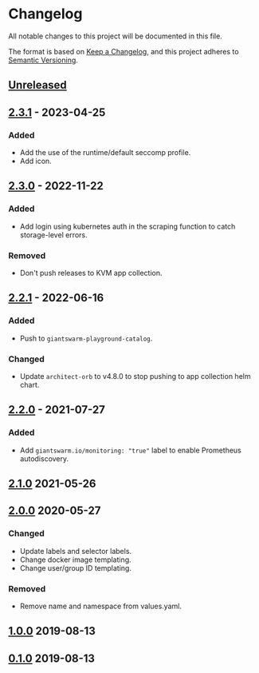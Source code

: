 # Changelog

All notable changes to this project will be documented in this file.

The format is based on [Keep a Changelog](https://keepachangelog.com/en/1.0.0/),
and this project adheres to [Semantic Versioning](https://semver.org/spec/v2.0.0.html).

## [Unreleased]

## [2.3.1] - 2023-04-25

### Added

- Add the use of the runtime/default seccomp profile.
- Add icon.

## [2.3.0] - 2022-11-22

### Added

- Add login using kubernetes auth in the scraping function to catch storage-level errors.

### Removed

- Don't push releases to KVM app collection.

## [2.2.1] - 2022-06-16

### Added

- Push to `giantswarm-playground-catalog`.

### Changed

- Update `architect-orb` to v4.8.0 to stop pushing to app collection helm chart.

## [2.2.0] - 2021-07-27

### Added

- Add `giantswarm.io/monitoring: "true"` label to enable Prometheus autodiscovery.

## [2.1.0] 2021-05-26

## [2.0.0] 2020-05-27

### Changed

- Update labels and selector labels.
- Change docker image templating.
- Change user/group ID templating.

### Removed

- Remove name and namespace from values.yaml.

## [1.0.0] 2019-08-13

## [0.1.0]  2019-08-13

[Unreleased]: https://github.com/giantswarm/vault-exporter/compare/v2.3.1...HEAD
[2.3.1]: https://github.com/giantswarm/vault-exporter/compare/v2.3.0...v2.3.1
[2.3.0]: https://github.com/giantswarm/vault-exporter/compare/v2.2.1...v2.3.0
[2.2.1]: https://github.com/giantswarm/vault-exporter/compare/v2.2.0...v2.2.1
[2.2.0]: https://github.com/giantswarm/vault-exporter/compare/v2.1.0...v2.2.0
[2.1.0]: https://github.com/giantswarm/vault-exporter/compare/v2.0.0...v2.1.0
[2.0.0]: https://github.com/giantswarm/vault-exporter/compare/v1.0.0...v2.0.0
[1.0.0]: https://github.com/giantswarm/vault-exporter/compare/v0.1.0...v1.0.0
[0.1.0]: https://github.com/giantswarm/vault-exporter/releases/tag/v0.1.0
